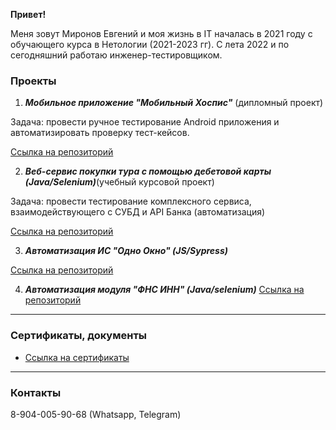 **Привет!**

Меня зовут Миронов Евгений и моя жизнь в IT началась в 2021 году с обучающего курса в Нетологии (2021-2023 гг). С лета 2022 и по сегодняшний работаю инженер-тестировщиком.

### **Проекты**

1. **_Мобильное приложение "Мобильный Хоспис"_** (дипломный проект)

Задача: провести ручное тестирование Android приложения и автоматизировать проверку тест-кейсов.

[Ссылка на репозиторий](https://github.com/MironovED/diploma_QA)

2. **_Веб-сервис покупки тура с помощью дебетовой карты (Java/Selenium)_**(учебный курсовой проект)

Задача: провести тестирование комплексного сервиса, взаимодействующего с СУБД и API Банка (автоматизация)

[Ссылка на репозиторий](https://github.com/MironovED/course_project_0522)

3. **_Автоматизация ИС "Одно Окно" (JS/Sypress)_**

[Ссылка на репозиторий](https://github.com/MironovED/SingleWindow)

4. **_Автоматизация модуля "ФНС ИНН" (Java/selenium)_**
   [Ссылка на репозиторий](https://github.com/MironovED/fns_inn_fl.git)

---

### **Сертификаты, документы**

-   [Ссылка на сертификаты](https://github.com/MironovED/MironovED/tree/master/certificate)

---

### **Контакты**

8-904-005-90-68 (Whatsapp, Telegram)
